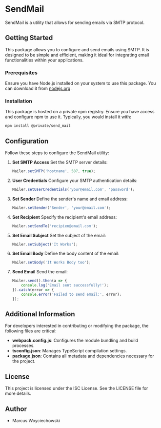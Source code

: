 
# SendMail

SendMail is a utility that allows for sending emails via SMTP protocol.

## Getting Started

This package allows you to configure and send emails using SMTP. It is designed to be simple and efficient, making it ideal for integrating email functionalities within your applications.

### Prerequisites

Ensure you have Node.js installed on your system to use this package. You can download it from [nodejs.org](https://nodejs.org/).

### Installation

This package is hosted on a private npm registry. Ensure you have access and configure npm to use it. Typically, you would install it with:

```bash
npm install @private/send_mail
```

## Configuration

Follow these steps to configure the SendMail utility:

1. **Set SMTP Access**
   Set the SMTP server details:
   ```javascript
   Mailer.setSMTP('hostname', 587, true);
   ```

2. **User Credentials**
   Configure your SMTP authentication details:
   ```javascript
   Mailer.setUserCredentials('your@email.com', 'password');
   ```

3. **Set Sender**
   Define the sender's name and email address:
   ```javascript
   Mailer.setSender('Sender', 'your@email.com');
   ```

4. **Set Recipient**
   Specify the recipient's email address:
   ```javascript
   Mailer.setSendTo('recipien@email.com');
   ```

5. **Set Email Subject**
   Set the subject of the email:
   ```javascript
   Mailer.setSubject('It Works');
   ```

6. **Set Email Body**
   Define the body content of the email:
   ```javascript
   Mailer.setBody('It Works Body too');
   ```

7. **Send Email**
   Send the email:
   ```javascript
   Mailer.send().then(a => {
       console.log('Email sent successfully!');
   }).catch(error => {
       console.error('Failed to send email:', error);
   });
   ```

## Additional Information

For developers interested in contributing or modifying the package, the following files are critical:

- **webpack.config.js**: Configures the module bundling and build processes.
- **tsconfig.json**: Manages TypeScript compilation settings.
- **package.json**: Contains all metadata and dependencies necessary for the project.

## License

This project is licensed under the ISC License. See the LICENSE file for more details.

## Author

- Marcus Woyciechowski
